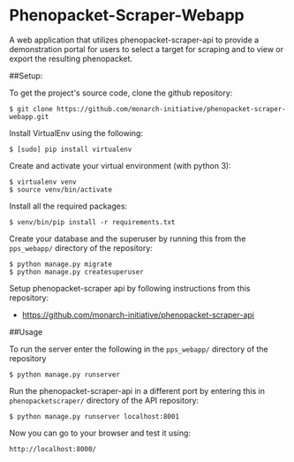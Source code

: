 # Phenopacket-Scraper-Webapp

A web application that utilizes phenopacket-scraper-api to provide a demonstration portal for users to select a target for scraping and to view or export the resulting phenopacket.


##Setup:

To get the project's source code, clone the github repository:

    $ git clone https://github.com/monarch-initiative/phenopacket-scraper-webapp.git

Install VirtualEnv using the following:

    $ [sudo] pip install virtualenv

Create and activate your virtual environment (with python 3):

    $ virtualenv venv
    $ source venv/bin/activate

Install all the required packages:

	$ venv/bin/pip install -r requirements.txt

Create your database and the superuser by running this from the `pps_webapp/` directory of the repository:

	$ python manage.py migrate
	$ python manage.py createsuperuser

Setup phenopacket-scraper api by following instructions from this repository:
- https://github.com/monarch-initiative/phenopacket-scraper-api

##Usage

To run the server enter the following in the `pps_webapp/` directory of the repository

	$ python manage.py runserver

Run the phenopacket-scraper-api in a different port by entering this in `phenopacketscraper/` directory of the API repository:

	$ python manage.py runserver localhost:8001

Now you can go to your browser and test it using:

	http://localhost:8000/